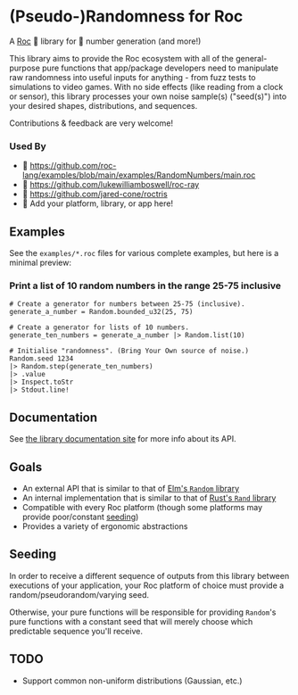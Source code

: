 # (Pseudo-)Randomness for Roc

A [Roc](https://github.com/roc-lang/roc) 🦅 library for 🎲 number generation (and more!)

This library aims to provide the Roc ecosystem with all of the
general-purpose pure functions that app/package developers need
to manipulate raw randomness into useful inputs for anything -
from fuzz tests to simulations to video games.
With no side effects (like reading from a clock or sensor),
this library processes your own noise sample(s) ("seed(s)")
into your desired shapes, distributions, and sequences.

Contributions & feedback are very welcome!

### Used By

- 🦅 https://github.com/roc-lang/examples/blob/main/examples/RandomNumbers/main.roc
- 👾 https://github.com/lukewilliamboswell/roc-ray
- 🧱 https://github.com/jared-cone/roctris
- 💞 Add your platform, library, or app here!

## Examples

See the `examples/*.roc` files for various complete examples, but here is a minimal preview:

### Print a list of 10 random numbers in the range 25-75 inclusive

```roc
# Create a generator for numbers between 25-75 (inclusive).
generate_a_number = Random.bounded_u32(25, 75)

# Create a generator for lists of 10 numbers.
generate_ten_numbers = generate_a_number |> Random.list(10)

# Initialise "randomness". (Bring Your Own source of noise.)
Random.seed 1234
|> Random.step(generate_ten_numbers)
|> .value
|> Inspect.toStr
|> Stdout.line!
```

## Documentation

See [the library documentation site](https://JanCVanB.github.io/roc-random/)
for more info about its API.

## Goals

- An external API that is similar to that of
  [Elm's `Random` library](https://github.com/elm/random)
- An internal implementation that is similar to that of
  [Rust's `Rand` library](https://github.com/rust-random/rand)
- Compatible with every Roc platform
  (though some platforms may provide poor/constant [seeding](#seeding))
- Provides a variety of ergonomic abstractions

## Seeding

In order to receive a different sequence of outputs from this library between executions of your application, your Roc platform of choice must provide a random/pseudorandom/varying seed.

Otherwise, your pure functions will be responsible for providing `Random`'s pure functions with a constant seed that will merely choose which predictable sequence you'll receive.

## TODO

- Support common non-uniform distributions (Gaussian, etc.)
